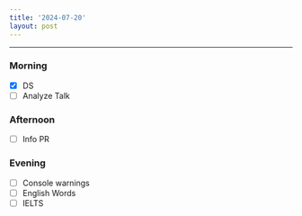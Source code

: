 ```yaml
---
title: '2024-07-20'
layout: post
---
```


---

### Morning

- [x] DS
- [ ] Analyze Talk

### Afternoon

- [ ] Info PR

### Evening

- [ ] Console warnings
- [ ] English Words
- [ ] IELTS
